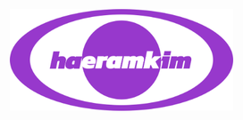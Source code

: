 <a href="https://haeramk.im">
    <div align="center">
        <img src="https://raw.githubusercontent.com/haeramkeem/haeramkeem/main/docs/image/fuse.svg" alt="HaeramK banner image" width=400 />
    </div>
</a>
